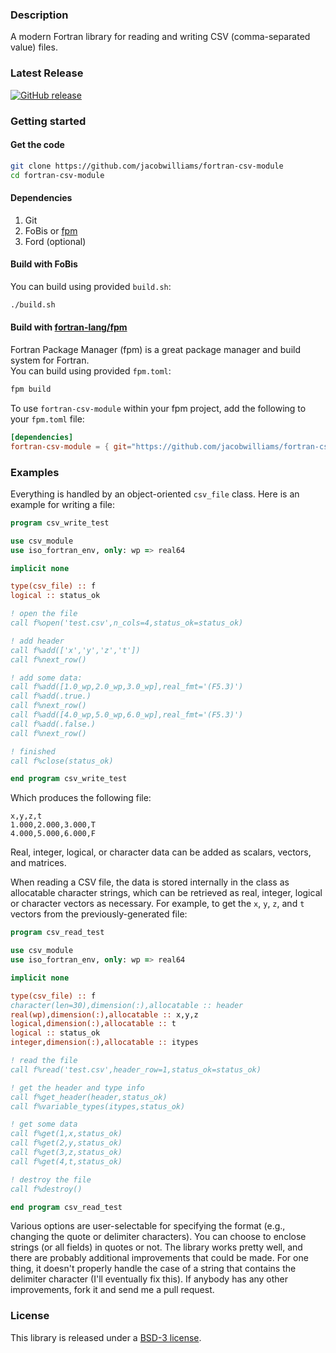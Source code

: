 ### Description

A modern Fortran library for reading and writing CSV (comma-separated value) files.

### Latest Release

[![GitHub release](https://img.shields.io/github/release/jacobwilliams/fortran-csv-module.svg?style=plastic)](https://github.com/jacobwilliams/fortran-csv-module/releases/latest)

### Getting started
#### Get the code
```bash
git clone https://github.com/jacobwilliams/fortran-csv-module
cd fortran-csv-module
```
#### Dependencies
1. Git
2. FoBis or [fpm](https://github.com/fortran-lang/fpm)
3. Ford (optional)
#### Build with FoBis
You can build using provided `build.sh`:
```bash
./build.sh
```

#### Build with [fortran-lang/fpm](https://github.com/fortran-lang/fpm)
Fortran Package Manager (fpm) is a great package manager and build system for Fortran.  
You can build using provided `fpm.toml`:
```bash
fpm build
```
To use `fortran-csv-module` within your fpm project, add the following to your `fpm.toml` file:
```toml
[dependencies]
fortran-csv-module = { git="https://github.com/jacobwilliams/fortran-csv-module.git" }
```

### Examples

Everything is handled by an object-oriented `csv_file` class. Here is an example for writing a file:

```fortran
program csv_write_test

use csv_module
use iso_fortran_env, only: wp => real64

implicit none

type(csv_file) :: f
logical :: status_ok

! open the file
call f%open('test.csv',n_cols=4,status_ok=status_ok)

! add header
call f%add(['x','y','z','t'])
call f%next_row()

! add some data:
call f%add([1.0_wp,2.0_wp,3.0_wp],real_fmt='(F5.3)')
call f%add(.true.)
call f%next_row()
call f%add([4.0_wp,5.0_wp,6.0_wp],real_fmt='(F5.3)')
call f%add(.false.)
call f%next_row()

! finished
call f%close(status_ok)

end program csv_write_test
```

Which produces the following file:
```
x,y,z,t
1.000,2.000,3.000,T
4.000,5.000,6.000,F
```

Real, integer, logical, or character data can be added as scalars, vectors, and matrices.

When reading a CSV file, the data is stored internally in the class as allocatable character strings, which can be retrieved as real, integer, logical or character vectors as necessary. For example, to get the `x`, `y`, `z`, and `t` vectors from the previously-generated file:

```fortran
program csv_read_test

use csv_module
use iso_fortran_env, only: wp => real64

implicit none

type(csv_file) :: f
character(len=30),dimension(:),allocatable :: header
real(wp),dimension(:),allocatable :: x,y,z
logical,dimension(:),allocatable :: t
logical :: status_ok
integer,dimension(:),allocatable :: itypes

! read the file
call f%read('test.csv',header_row=1,status_ok=status_ok)

! get the header and type info
call f%get_header(header,status_ok)
call f%variable_types(itypes,status_ok)

! get some data
call f%get(1,x,status_ok)
call f%get(2,y,status_ok)
call f%get(3,z,status_ok)
call f%get(4,t,status_ok)

! destroy the file
call f%destroy()

end program csv_read_test
```

Various options are user-selectable for specifying the format (e.g., changing the quote or delimiter characters). You can choose to enclose strings (or all fields) in quotes or not. The library works pretty well, and there are probably additional improvements that could be made. For one thing, it doesn't properly handle the case of a string that contains the delimiter character (I'll eventually fix this). If anybody has any other improvements, fork it and send me a pull request.

### License

This library is released under a [BSD-3 license](https://github.com/jacobwilliams/fortran-csv-module/blob/master/LICENSE).
